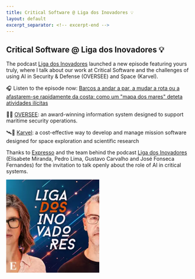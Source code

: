 ```yaml
---
title: Critical Software @ Liga dos Inovadores 💡
layout: default
excerpt_separator: <!-- excerpt-end -->
---
```


## Critical Software @ Liga dos Inovadores 💡

<!-- excerpt-start -->

The podcast [Liga dos Inovadores](https://expresso.pt/podcasts/liga-dos-inovadores) launched a new episode featuring yours truly, where I talk about our work at Critical Software and the challenges of using AI in Security & Defense (OVERSEE) and Space (Karvel).

🎧 Listen to the episode now: [Barcos a andar a par, a mudar a rota ou a afastarem-se rapidamente da costa: como um "mapa dos mares" deteta atividades ilícitas](https://expresso.pt/podcasts/liga-dos-inovadores/2025-04-09-barcos-a-andar-a-par-a-mudar-a-rota-ou-a-afastarem-se-rapidamente-da-costa-como-um-mapa-dos-mares-deteta-atividades-ilicitas-56dd1f57)

<!-- excerpt-end -->

📡🚢 [OVERSEE](https://criticalsoftware.com/en/product/maritime-security-operations): an award-winning information system designed to support maritime security operations.

🛰️🌌 [Karvel](https://criticalsoftware.com/en/industries/space): a cost-effective way to develop and manage mission software designed for space exploration and scientific research

Thanks to [Expresso](https://expresso.pt/) and the team behind the podcast [Liga dos Inovadores](https://expresso.pt/podcasts/liga-dos-inovadores) (Elisabete Miranda, Pedro Lima, Gustavo Carvalho and José Fonseca Fernandes) for the invitation to talk openly about the role of AI in critical systems.

<img src="/assets/images/ldi_podcast.png" width="50%"/>